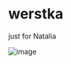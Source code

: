 # werstka

just for Natalia


![image](https://github.com/MrGood55/werstka/assets/72146326/3e90e39d-53ad-47cb-bf78-4bfbe392f463)
